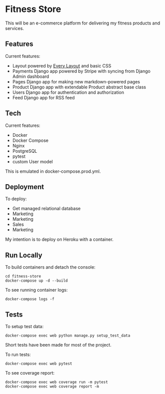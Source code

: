 # Fitness Store

This will be an e-commerce platform for delivering my fitness products and services.

## Features

Current features:

- Layout powered by [Every Layout](https://every-layout.dev/) and basic CSS
- Payments Django app powered by Stripe with syncing from Django Admin dashboard
- Pages Django app for making new markdown-powered pages
- Product Django app with extendable Product abstract base class
- Users Django app for authentication and authorization
- Feed Django app for RSS feed

## Tech

Current features:

- Docker
- Docker Compose
- Nginx
- PostgreSQL
- pytest
- custom User model

This is emulated in docker-compose.prod.yml.

## Deployment

To deploy:

- Get managed relational database
- Marketing
- Marketing
- Sales
- Marketing

My intention is to deploy on Heroku with a container.

## Run Locally

To build containers and detach the console:

```
cd fitness-store
docker-compose up -d --build
```

To see running container logs:

```
docker-compose logs -f
```

## Tests

To setup test data:

```
docker-compose exec web python manage.py setup_test_data
```

Short tests have been made for most of the project.

To run tests:

```
docker-compose exec web pytest
```

To see coverage report:

```
docker-compose exec web coverage run -m pytest
docker-compose exec web coverage report -m
```
